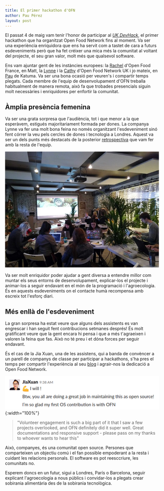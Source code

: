 ```yaml
---
title: El primer hackathon d'OFN
author: Pau Pérez
layout: post
---
```


El passat 4 de maig vam tenir l'honor de participar al _[UK DevHack][devhack]_, el primer hackathon que ha organitzat Open Food Network fins al moment. Va ser una experiència enriquidora que ens ha servit com a tastet de cara a futurs esdeveniments però que ha fet créixer una mica més la comunitat al voltant del projecte, el seu gran valor, molt més que qualsevol software.

Ens vam ajuntar gent de les instàncies europees: la [Rachel][rachel] d'Open Food France, en Matt, la [Lynne][lynne] i la [Cathy][cathy] d'Open Food Network UK i jo mateix, en [Pau][pau] de Katuma. Va ser una bona ocasió per veuren's i compartir temps plegats. Cada membre de l'equip de desenvolupament d'OFN treballa habitualment de manera remota, això fa que trobades presencials siguin molt necessàries i enriquidores per enfortir la comunitat.

## Àmplia presència femenina

Va ser una grata sorpresa que l'audiència, tot i que menor a la que esperàvem, estigués majoritariament formada per dones. La companya Lynne va fer una molt bona feina no només organitzant l'esdeveniment sinó fent córrer la veu pels cercles de dones i tecnologia a Londres. Aquest va ser un dels punts més destacats de la posterior [retrospectiva][retro] que vam fer amb la resta de l'equip.

![](/assets/post_images/2019/devhack.jpeg)

Va ser molt enriquidor poder ajudar a gent diversa a entendre millor com muntar els seus entorns de desenvolupament, explicar-los el projecte i animar-los a seguir endavant en el món de la programació i l'agroecologia. És en aquests esdeveniments on el contacte humà recompensa amb escreix tot l'esforç diari.

## Més enllà de l'esdeveniment

La gran sorpresa ha estat veure que alguns dels assistents es van engrescar i han seguit fent contribucions setmanes després! És molt gratificant veure que la gent encara hi pensa i que a més t'agraeixen i valoren la feina que fas. Això no té preu i et dóna forces per seguir endavant.

És el cas de la Jia Xuan, una de les assistens, qui a banda de convèncer a un parell de companys de classe per participar a hackathons, s'ha pres el temps per compartir l'experiència al seu [blog][blog] i agrair-nos la dedicació a Open Food Network.

![](/assets/post_images/2019/xia_juan.png){:width="100%"}

> "Volunteer engagement is such a big part of it that I saw a few projects overlooked, and OFN definitely did it super well. Great documentations and responsive support - please pass on my thanks to whoever wants to hear this"

Això, companyes, és una comunitat open source. Persones que comparteixen un objectiu comú i el fan possible empoderant a la resta i cuidant les relacions personals. El software es pot reesccriure, les comunitats no.

Esperem doncs en un futur, sigui a Londres, París o Barcelona, seguir explicant l'agroecologia a nous públics i convidar-los a plegats crear sobirania alimentària des de la sobirania tecnològica.

[devhack]: https://about.openfoodnetwork.org.uk/blog/celebrating-our-first-devhack/
[rachel]: https://twitter.com/rachel_arn
[pau]: https://twitter.com/prez_pau
[lynne]: https://twitter.com/linndav
[cathy]: https://twitter.com/cathyospreys
[retro]: https://community.openfoodnetwork.org/t/global-gathering-day-8-uk-devhack-retrospective/1671
[blog]: https://medium.com/@idanceinbetween/my-first-hackathon-as-a-dev-43d1e0fcbb8a
